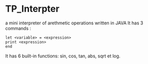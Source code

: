 # TP_Interpter
a mini interpreter of arethmetic operations written in JAVA
It has 3 commands :

    let <variable> = <expression>
    print <expression>
    end
It has 6 built-in functions: sin, cos, tan, abs, sqrt et log.
